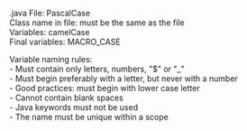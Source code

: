 .java File:             PascalCase  
Class name in file:     must be the same as the file  
Variables:              camelCase  
Final variables:        MACRO_CASE  

Variable naming rules:  
    - Must contain only letters, numbers, "$" or "_"  
    - Must begin preferably with a letter, but never with a number  
    - Good practices: must begin with lower case letter  
    - Cannot contain blank spaces  
    - Java keywords must not be used  
    - The name must be unique within a scope  